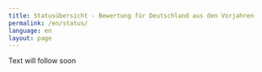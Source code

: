 ```yaml
---
title: Statusübersicht - Bewertung für Deutschland aus den Vorjahren
permalink: /en/status/
language: en
layout: page
---
```


Text will follow soon

